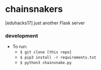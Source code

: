 # chainsnakers
[eduhacks17] just another Flask server

### development  
- To run:  
  - `$ git clone [this repo]`  
  - `$ pip3 install -r requirements.txt`  
  - `$ python3 chainsnake.py`  
